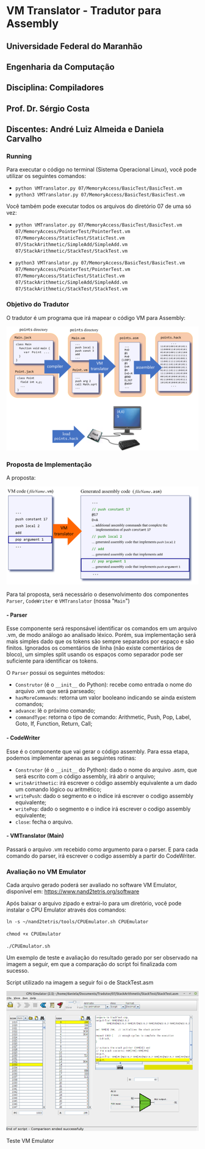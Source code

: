 # VM Translator - Tradutor para Assembly

## Universidade Federal do Maranhão
## Engenharia da Computação
## Disciplina: Compiladores
## Prof. Dr. Sérgio Costa
## Discentes: André Luiz Almeida e Daniela Carvalho



### Running

Para executar o código no terminal (Sistema Operacional Linux), você pode utilizar os seguintes comandos:

- `python VMTranslator.py 07/MemoryAccess/BasicTest/BasicTest.vm `
- `python3 VMTranslator.py 07/MemoryAccess/BasicTest/BasicTest.vm `


Você também pode executar todos os arquivos do diretório 07 de uma só vez:

- `python VMTranslator.py 07/MemoryAccess/BasicTest/BasicTest.vm 07/MemoryAccess/PointerTest/PointerTest.vm 07/MemoryAccess/StaticTest/StaticTest.vm 07/StackArithmetic/SimpleAdd/SimpleAdd.vm 07/StackArithmetic/StackTest/StackTest.vm `

- `python3 VMTranslator.py 07/MemoryAccess/BasicTest/BasicTest.vm 07/MemoryAccess/PointerTest/PointerTest.vm 07/MemoryAccess/StaticTest/StaticTest.vm 07/StackArithmetic/SimpleAdd/SimpleAdd.vm 07/StackArithmetic/StackTest/StackTest.vm `



### Objetivo do Tradutor

O tradutor é um programa que irá mapear o código VM para Assembly:


![alt text](https://github.com/danielaczarref/vm-translator/blob/master/VM-Assembly.png?raw=true)


### Proposta de Implementação

A proposta:


![alt text](https://github.com/danielaczarref/vm-translator/blob/master/PropostaImplementacao.png?raw=true)


Para tal proposta, será necessário o desenvolvimento dos componentes `Parser`, `CodeWriter` e `VMTranslator` (nossa "`Main`")

#### - Parser

Esse componente será responsável identificar os comandos em  um arquivo .vm, de modo análogo ao analisado léxico. Porém, sua implementação será mais simples dado que os tokens são sempre separados por espaço e são finitos. Ignorados os comentários de linha (não existe comentários de bloco), um simples split usando os espaços como separador pode ser suficiente para identificar os tokens.

O `Parser` possui os seguintes métodos:

- `Construtor` (é o `__init__` do Python): recebe como entrada o nome do arquivo .vm que será parseado;
- `hasMoreCommands`:  retorna um valor booleano indicando se ainda existem comandos;
- `advance`: lê o próximo comando;
- `commandType`: retorna o tipo de comando: Arithmetic, Push, Pop, Label, Goto, If, Function, Return, Call;


#### - CodeWriter

Esse é o componente que vai gerar o código assembly. Para essa etapa, podemos implementar apenas as seguintes rotinas:

- `Construtor` (é o `__init__` do Python): dado o nome do arquivo .asm, que será escrito com o código assembly, irá abrir o arquivo;
- `writeArithmetic`: irá escrever o código assembly equivalente a um dado um comando lógico ou aritmético;
- `writePush`: dado o segmento e o indice irá escrever o codigo assembly equivalente;
- `writePop`: dado o segmento e o indice irá escrever o codigo assembly equivalente;
- `close`: fecha o arquivo.


#### - VMTranslator (Main)

Passará o arquivo .vm recebido como argumento para o parser. E para cada comando do parser, irá escrever o codigo assembly a partir do CodeWriter.


### Avaliação no VM Emulator

Cada arquivo gerado poderá ser avaliado no software VM Emulator, disponível em: https://www.nand2tetris.org/software

Após baixar o arquivo zipado e extrai-lo para um diretório, você pode instalar o CPU Emulator através dos comandos:

```
ln -s ~/nand2tetris/tools/CPUEmulator.sh CPUEmulator

chmod +x CPUEmulator

./CPUEmulator.sh
```

Um exemplo de teste e avaliação do resultado gerado por ser observado na imagem a seguir, em que a comparação do script foi finalizada com sucesso.

Script utilizado na imagem a seguir foi o de StackTest.asm

![alt text](https://github.com/danielaczarref/vm-translator/blob/master/VMEmulatorTest.png?raw=true)


Teste VM Emulator


